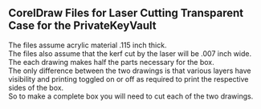 ## CorelDraw Files for Laser Cutting Transparent Case for the PrivateKeyVault  
The files assume acrylic material .115 inch thick.  
The files also assume that the kerf cut by the laser will be .007 inch wide.  
The each drawing makes half the parts necessary for the box.  
The only difference between the two drawings is that various layers have visibility and printing toggled on or off as required to print the respective sides of the box.  
So to make a complete box you will need to cut each of the two drawings.   

